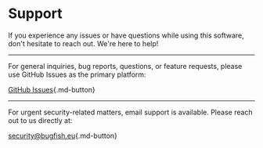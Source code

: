 # Support

If you experience any issues or have questions while using this software, don't hesitate to reach out. We're here to help!

---

For general inquiries, bug reports, questions, or feature requests, please use GitHub Issues as the primary platform:

[GitHub Issues](https://github.com/bugfishtm/bugfish-nuke/issues){.md-button}

---

For urgent security-related matters, email support is available. Please reach out to us directly at:

[security@bugfish.eu](mailto:security@bugfish.eu){.md-button}